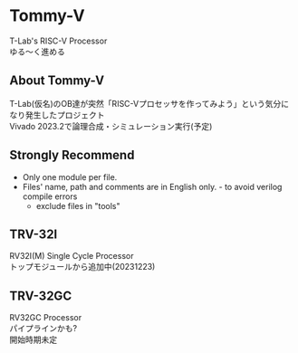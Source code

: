 # Tommy-V
T-Lab's RISC-V Processor<br>
ゆる～く進める

## About Tommy-V
T-Lab(仮名)のOB達が突然「RISC-Vプロセッサを作ってみよう」という気分になり発生したプロジェクト<br>
Vivado 2023.2で論理合成・シミュレーション実行(予定)

## Strongly Recommend
- Only one module per file.
- Files' name, path and comments are in English only. - to avoid verilog compile errors
  - exclude files in "tools"


## TRV-32I
RV32I(M) Single Cycle Processor<br>
トップモジュールから追加中(20231223)<br>

## TRV-32GC
RV32GC Processor<br>
パイプラインかも?<br>
開始時期未定
